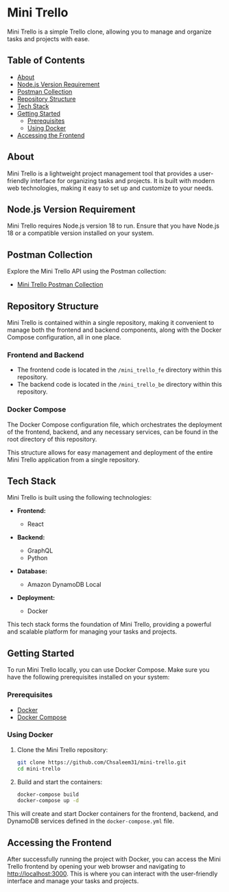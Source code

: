 # Mini Trello

Mini Trello is a simple Trello clone, allowing you to manage and organize tasks and projects with ease.

## Table of Contents

- [About](#about)
- [Node.js Version Requirement](#nodejs-version-requirement)
- [Postman Collection](#postman-collection)
- [Repository Structure](#repository-structure)
- [Tech Stack](#tech-stack)
- [Getting Started](#getting-started)
  - [Prerequisites](#prerequisites)
  - [Using Docker](#using-docker)
- [Accessing the Frontend](#accessing-the-frontend)

## About

Mini Trello is a lightweight project management tool that provides a user-friendly interface for organizing tasks and projects. It is built with modern web technologies, making it easy to set up and customize to your needs.

## Node.js Version Requirement

Mini Trello requires Node.js version 18 to run. Ensure that you have Node.js 18 or a compatible version installed on your system.

## Postman Collection

Explore the Mini Trello API using the Postman collection:

- [Mini Trello Postman Collection](https://api.postman.com/collections/11916570-f6c530d6-541c-4b1d-bf33-419029fdb1a4?access_key=PMAT-01HEMYG2PMA7D87FQAGS4BJ1MR)

## Repository Structure

Mini Trello is contained within a single repository, making it convenient to manage both the frontend and backend components, along with the Docker Compose configuration, all in one place.

### Frontend and Backend

- The frontend code is located in the `/mini_trello_fe` directory within this repository.
- The backend code is located in the `/mini_trello_be` directory within this repository.

### Docker Compose

The Docker Compose configuration file, which orchestrates the deployment of the frontend, backend, and any necessary services, can be found in the root directory of this repository.

This structure allows for easy management and deployment of the entire Mini Trello application from a single repository.

## Tech Stack

Mini Trello is built using the following technologies:

- **Frontend:**

  - React

- **Backend:**

  - GraphQL
  - Python

- **Database:**

  - Amazon DynamoDB Local

- **Deployment:**
  - Docker

This tech stack forms the foundation of Mini Trello, providing a powerful and scalable platform for managing your tasks and projects.

## Getting Started

To run Mini Trello locally, you can use Docker Compose. Make sure you have the following prerequisites installed on your system:

### Prerequisites

- [Docker](https://docs.docker.com/get-docker/)
- [Docker Compose](https://docs.docker.com/compose/install/)

### Using Docker

1. Clone the Mini Trello repository:

   ```bash
   git clone https://github.com/Chsaleem31/mini-trello.git
   cd mini-trello
   ```

2. Build and start the containers:

   ```bash
   docker-compose build
   docker-compose up -d
   ```

This will create and start Docker containers for the frontend, backend, and DynamoDB services defined in the `docker-compose.yml` file.

## Accessing the Frontend

After successfully running the project with Docker, you can access the Mini Trello frontend by opening your web browser and navigating to [http://localhost:3000](http://localhost:3000). This is where you can interact with the user-friendly interface and manage your tasks and projects.
